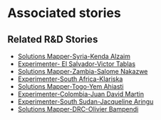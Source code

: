 # Associated stories

<!-- !!DO NOT REMOVE!! start autogenerated hyperlinks -->
## Related R&D Stories
- [Solutions Mapper\-Syria\-Kenda Alzaim](/stories/?doc=Kenda_edited-en-US)
- [Experimenter\- El Salvador\-Victor Tablas](/stories/?doc=Victor%20El%20Salvador_LQ-en-US)
- [Solutions Mapper\-Zambia\-Salome Nakazwe](/stories/?doc=Salome_edited-en-US)
- [Experimenter\-South Africa\-Klariska ](/stories/?doc=Klariska%20South%20Africa_LQ-en-US)
- [Solutions Mapper\-Togo\-Yem Ahiasti](/stories/?doc=Yem_edited-en-US)
- [Experimenter\-Colombia\-Juan David Martin](/stories/?doc=Juan%20David%20Colombia_LQ-en-US)
- [Experimenter\-South Sudan\-Jacqueline Aringu](/stories/?doc=Jacqui%20South%20Sudan_LQ-en-US)
- [Solutions Mapper\-DRC\-Olivier Bampendi](/stories/?doc=Olivier_edited-en-US)
<!-- !!DO NOT REMOVE!! end autogenerated hyperlinks -->